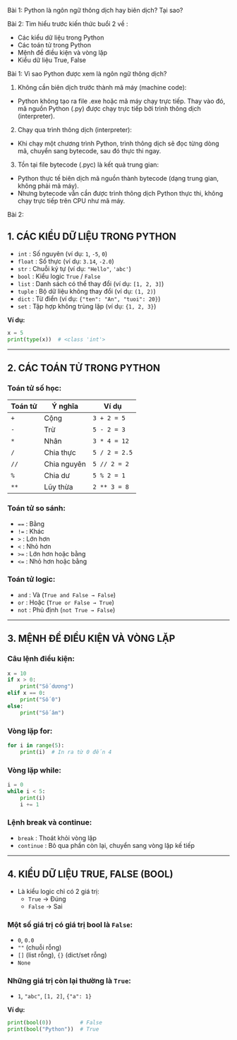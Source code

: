 Bài 1: Python là ngôn ngữ thông dịch hay biên dịch? Tại sao?

Bài 2:  Tìm hiểu trước kiến thức buổi 2 về :
- Các kiểu dữ liệu trong Python
- Các toán tử trong Python
- Mệnh đề điều kiện và vòng lặp
- Kiểu dữ liệu True, False


Bài 1:
Vì sao Python được xem là ngôn ngữ thông dịch?
1. Không cần biên dịch trước thành mã máy (machine code):
- Python không tạo ra file .exe hoặc mã máy chạy trực tiếp. Thay vào đó, mã nguồn Python (.py) được chạy trực tiếp bởi trình thông dịch (interpreter).

2. Chạy qua trình thông dịch (interpreter):
- Khi chạy một chương trình Python, trình thông dịch sẽ đọc từng dòng mã, chuyển sang bytecode, sau đó thực thi ngay.

3. Tồn tại file bytecode (.pyc) là kết quả trung gian:
- Python thực tế biên dịch mã nguồn thành bytecode (dạng trung gian, không phải mã máy).
- Nhưng bytecode vẫn cần được trình thông dịch Python thực thi, không chạy trực tiếp trên CPU như mã máy.

Bài 2:

##  1. CÁC KIỂU DỮ LIỆU TRONG PYTHON

- `int`     : Số nguyên (ví dụ: `1`, `-5`, `0`)
- `float`   : Số thực (ví dụ: `3.14`, `-2.0`)
- `str`     : Chuỗi ký tự (ví dụ: `"Hello"`, `'abc'`)
- `bool`    : Kiểu logic `True` / `False`
- `list`    : Danh sách có thể thay đổi (ví dụ: `[1, 2, 3]`)
- `tuple`   : Bộ dữ liệu không thay đổi (ví dụ: `(1, 2)`)
- `dict`    : Từ điển (ví dụ: `{"ten": "An", "tuoi": 20}`)
- `set`     : Tập hợp không trùng lặp (ví dụ: `{1, 2, 3}`)

**Ví dụ:**
```python
x = 5
print(type(x))  # <class 'int'>
```

---

##  2. CÁC TOÁN TỬ TRONG PYTHON

###  Toán tử số học:
| Toán tử | Ý nghĩa     | Ví dụ       |
|---------|-------------|-------------|
| `+`     | Cộng        | `3 + 2 = 5` |
| `-`     | Trừ         | `5 - 2 = 3` |
| `*`     | Nhân        | `3 * 4 = 12`|
| `/`     | Chia thực   | `5 / 2 = 2.5`|
| `//`    | Chia nguyên | `5 // 2 = 2`|
| `%`     | Chia dư     | `5 % 2 = 1` |
| `**`    | Lũy thừa    | `2 ** 3 = 8`|

###  Toán tử so sánh:
- `==` : Bằng  
- `!=` : Khác  
- `>`  : Lớn hơn  
- `<`  : Nhỏ hơn  
- `>=` : Lớn hơn hoặc bằng  
- `<=` : Nhỏ hơn hoặc bằng  

###  Toán tử logic:
- `and` : Và (`True and False → False`)
- `or`  : Hoặc (`True or False → True`)
- `not` : Phủ định (`not True → False`)

---

##  3. MỆNH ĐỀ ĐIỀU KIỆN VÀ VÒNG LẶP

###  Câu lệnh điều kiện:
```python
x = 10
if x > 0:
    print("Số dương")
elif x == 0:
    print("Số 0")
else:
    print("Số âm")
```

###  Vòng lặp for:
```python
for i in range(5):
    print(i)  # In ra từ 0 đến 4
```

###  Vòng lặp while:
```python
i = 0
while i < 5:
    print(i)
    i += 1
```

###  Lệnh break và continue:
- `break`    : Thoát khỏi vòng lặp  
- `continue` : Bỏ qua phần còn lại, chuyển sang vòng lặp kế tiếp

---

##  4. KIỂU DỮ LIỆU TRUE, FALSE (BOOL)

- Là kiểu logic chỉ có 2 giá trị:
  - `True`  → Đúng
  - `False` → Sai

###  Một số giá trị có giá trị bool là `False`:
- `0`, `0.0`
- `""` (chuỗi rỗng)
- `[]` (list rỗng), `{}` (dict/set rỗng)
- `None`

###  Những giá trị còn lại thường là `True`:
- `1`, `"abc"`, `[1, 2]`, `{"a": 1}`

**Ví dụ:**
```python
print(bool(0))         # False
print(bool("Python"))  # True
```




